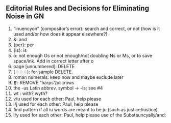 Editorial Rules and Decisions for Eliminating Noise in GN
---------------------------------------------------------
1. “inuencyon” (compositor’s error): search and correct, or not (how is it used and/or how does it appear elsewhere?)
2. &: and
3. {per}: per
4. {is}: is
5. ō: not enough Os or not enough/not doubling Ns or Ms, or to save space/ink. Add in correct letter after o
6. page [unnumbered]: DELETE
7. (♢♢♢): for sample DELETE. 
8. roman numerals: keep now and maybe exclude later
9. ❡: REMOVE “harps”/pilcrows
10. the -us Latin abbrev. symbol → -is; see #4
11. wt : with? wyth?
12. v/u used for each other: Paul, help please
13. i/j used for each other: Paul, help please
14. find pattern if all iu words are meant to be ju (such as justice/iustice)
15. i/y used for each other: Paul, help please
use of the Substauncyally/and: 
